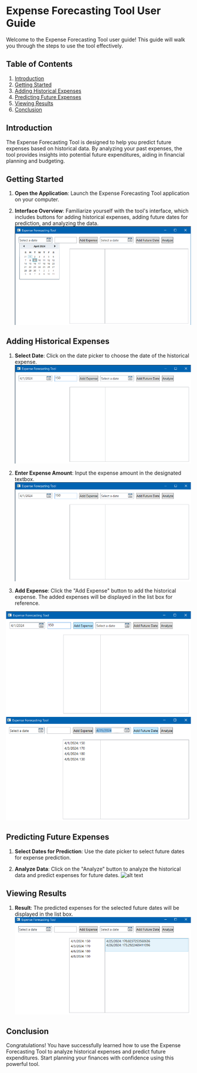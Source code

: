 # Expense Forecasting Tool User Guide

Welcome to the Expense Forecasting Tool user guide! This guide will walk you through the steps to use the tool effectively.

## Table of Contents

1. [Introduction](#introduction)
2. [Getting Started](#getting-started)
3. [Adding Historical Expenses](#adding-historical-expenses)
4. [Predicting Future Expenses](#predicting-future-expenses)
5. [Viewing Results](#viewing-results)
6. [Conclusion](#conclusion)

## Introduction

The Expense Forecasting Tool is designed to help you predict future expenses based on historical data. By analyzing your past expenses, the tool provides insights into potential future expenditures, aiding in financial planning and budgeting.

## Getting Started

1. **Open the Application**: Launch the Expense Forecasting Tool application on your computer.

2. **Interface Overview**: Familiarize yourself with the tool's interface, which includes buttons for adding historical expenses, adding future dates for prediction, and analyzing the data.
   ![alt text](screenshots/1SelectDate.png)

## Adding Historical Expenses

1. **Select Date**: Click on the date picker to choose the date of the historical expense.
![alt text](screenshots/2AddExpenseAmount.png)
2. **Enter Expense Amount**: Input the expense amount in the designated textbox.
![alt text](screenshots/2AddExpenseAmount.png)

3. **Add Expense**: Click the "Add Expense" button to add the historical expense. The added expenses will be displayed in the list box for reference.

![alt text](screenshots/3AddExpense.png)
![alt text](screenshots/3AddedExpenses.png)


## Predicting Future Expenses

1. **Select Dates for Prediction**: Use the date picker to select future dates for expense prediction.

2. **Analyze Data**: Click on the "Analyze" button to analyze the historical data and predict expenses for future dates.
![alt text](screenshots/4SelectDatesForPredicting.png)


## Viewing Results

1. **Result**: The predicted expenses for the selected future dates will be displayed in the list box.
![alt text](screenshots/5Result.png)


## Conclusion

Congratulations! You have successfully learned how to use the Expense Forecasting Tool to analyze historical expenses and predict future expenditures. Start planning your finances with confidence using this powerful tool.
